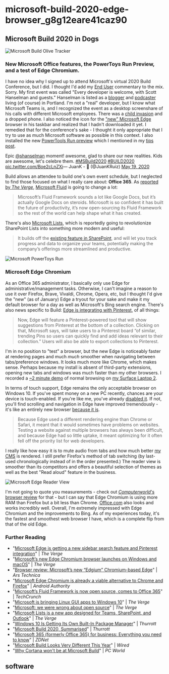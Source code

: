 # microsoft-build-2020-edge-browser\_g8g12eare41caz90

## Microsoft Build 2020 in Dogs

![Microsoft Build Olive Tracker](https://i.snap.as/oDUqtqe.png)

### New Microsoft Office features, the PowerToys Run Preview, and a test of Edge Chromium.

I have no idea why I signed up to attend Microsoft's virtual 2020 Build Conference, but I did. I thought I'd add my [End User](https://anchor.fm/davidblue) commentary to the mix. Sorry. My first event was called "Every developer is welcome, with Scott Hanselman and guests." Hanselman is listed as a [blogger](https://www.hanselman.com/) and [podcaster](http://hanselminutes.com) living \(of course\) in Portland. I'm not a "real" developer, but I know what Microsoft Teams is, and I recognized the event as a desktop screenshare of his calls with different Microsoft employees. There was a [child invasion](https://twitter.com/JuanKRuiz/status/1262789374128816128) and a dropped phone. I also noticed the icon for the ["new" Microsoft Edge](https://www.zdnet.com/article/meet-the-new-microsoft-edge-your-move-google/) browser in his taskbar and realized that I hadn't downloaded it yet. I remedied that for the conference's sake - I thought it only appropriate that I try to use as much Microsoft software as possible in this context. I also installed the new [PowerTools Run preview](https://www.theverge.com/2020/5/19/21262060/microsoft-windows-10-launcher-powertoy-spotlight-alfred-download-build) which I mentioned in my [tips post](https://bilge.world/poweruser-tips-software-shortcuts).

Epic [@shanselman](https://twitter.com/shanselman?ref_src=twsrc%5Etfw) moment! awesome, glad to share our new realities. Kids are awesome, let's celebre them. [\#MSBuild2020](https://twitter.com/hashtag/MSBuild2020?src=hash&ref_src=twsrc%5Etfw) [\#BUILD2020](https://twitter.com/hashtag/BUILD2020?src=hash&ref_src=twsrc%5Etfw) [pic.twitter.com/Boe2cLnZXi](https://t.co/Boe2cLnZXi)— JuanK - 🤖 \(@JuanKRuiz\) [May 19, 2020](https://twitter.com/JuanKRuiz/status/1262789374128816128?ref_src=twsrc%5Etfw)

Build allows an attendee to build one's own event schedule, but I neglected to find those focused on what I really care about: **Office 365**. As [reported by _The Verge_](https://www.theverge.com/2020/5/19/21260005/microsoft-office-fluid-web-document-features-build), [Microsoft Fluid](https://eileenlong-my.sharepoint.com/:u:/g/personal/david_eileenlonglcsw_com/EXd7qVaXqRlHlnnllT7_A5gBRw-ypXkANGTIWlzEPlLzQA?e=PrLfh6) is going to change a lot:

> Microsoft’s Fluid Framework sounds a lot like Google Docs, but it’s actually Google Docs on steroids. Microsoft is so confident it has built the future of productivity, it’s now open-sourcing its Fluid Framework so the rest of the world can help shape what it has created.

There's also [Microsoft Lists](https://www.engadget.com/microsoft-lists-150002899.html), which is reportedly going to revolutionize SharePoint Lists into something more modern and useful:

> It builds off the [existing feature in SharePoint](https://support.office.com/en-us/article/what-is-a-list-in-sharepoint-93262a88-20ad-4edc-8410-b6909b2f59a5), and will let you track progress and data to organize your teams, potentially making the company’s offerings more streamlined and productive.

![Microsoft PowerToys Run](https://i.snap.as/XmboQGr.png)

### Microsoft Edge Chromium

As an Office 365 administrator, I basically only use Edge for administrative/management tasks. Otherwise, I can't imagine a reason to use it over Firefox, Brave, Vivaldi, Chrome, Opera, etc, but I thought I'd give the "new" \(as of January\) Edge a tryout for your sake and make it my default browser for a day as well as Microsoft's Bing search engine. There's also news specific to Build: [Edge is integrating with Pinterest](https://techcrunch.com/2020/05/19/microsoft-edge-gets-a-pinterest-integration-sidebar-search-and-automatic-profile-switching/), of all things:

> Now, Edge will feature a Pinterest-powered tool that will show suggestions from Pinterest at the bottom of a collection. Clicking on that, Microsoft says, will take users to a Pinterest board “of similar, trending Pins so users can quickly find and add ideas relevant to their collection.” Users will also be able to export collections to Pinterest.

I'm in no position to "test" a browser, but the new Edge is noticeably faster at rendering pages and much _much_ smoother when navigating between tabs/preference windows. It looks much more like Chrome, which makes sense. Perhaps because my install is absent of third-party extensions, opening new tabs and windows was much faster than my other browsers. I recorded a [~2 minute demo](https://vimeo.com/420430704) of normal browsing on [my Surface Laptop 2](https://extratone.com/microsoft-surface-laptop-2-review-windows-future).

In terms of touch support, Edge remains the only acceptable browser on Windows 10. If you've spent money on a new PC recently, chances are your device is touch-enabled. If you're like me, you've already [disabled it](https://support.microsoft.com/en-us/help/4028019/windows-enable-and-disable-your-touchscreen-in-windows-10). If not, you'll find scrolling and navigation in Edge have improved tremendously - it's like an entirely new browser [because it is](https://www.theverge.com/2019/5/6/18527550/microsoft-chromium-edge-google-history-collaboration).

> Because Edge used a different rendering engine than Chrome or Safari, it meant that it would sometimes have problems on websites. Testing a website against multiple browsers has always been difficult, and because Edge had so little uptake, it meant optimizing for it often fell off the priority list for web developers.

I really like how easy it is to mute audio from tabs and how much better [my CMS](https://write.as) is rendered. I still prefer Firefox's method of tab switching \(by last-used chronologically instead of in the order presented.\) The reader view is smoother than its competitors and offers a beautiful selection of themes as well as the best "Read aloud" feature in the business.

![Microsoft Edge Reader View](https://i.snap.as/jWqG85f.png)

I'm not going to quote you measurements - check out [_Computerworld_'s browser review](https://www.computerworld.com/article/3513973/microsofts-new-edge-browser-third-times-the-charm.html) for that - but I can say that Edge Chromium is using more RAM than Firefox but a bit less than Chrome. [Office.com](http://office.com) also looks and works incredibly well. Overall, I'm extremely impressed with Edge Chromium and the improvements to Bing. As of my experiences today, it's the fastest and smoothest web browser I have, which is a complete flip from that of the old Edge.

### Further Reading

* "[Microsoft Edge is getting a new sidebar search feature and Pinterest integration](https://www.theverge.com/2020/5/19/21262098/microsoft-edge-sidebar-search-pinterest-integration-features)" \| _The Verge_
* "[Microsoft’s new Edge Chromium browser launches on Windows and macOS](https://www.theverge.com/2020/1/15/21066767/microsoft-edge-chromium-new-browser-windows-mac-download-os)" \| _The Verge_
* "[Browser review: Microsoft’s new “Edgium” Chromium-based Edge](https://arstechnica.com/gadgets/2020/01/browser-review-microsofts-new-edgium-chromium-based-edge/)" \| _Ars Technica_
* "[Microsoft Edge Chromium is already a viable alternative to Chrome and Firefox](https://www.androidauthority.com/microsoft-edge-chromium-review-1065152/)" \| _Android Authority_
* "[Microsoft’s Fluid Framework is now open source, comes to Office 365](https://techcrunch.com/2020/05/19/microsofts-fluid-framework-is-now-open-source-comes-to-office-365/)" \| _TechCrunch_
* "[Microsoft is bringing Linux GUI apps to Windows 10](https://www.theverge.com/2020/5/19/21263377/microsoft-windows-10-linux-gui-apps-gpu-acceleration-wsl-features)" \| _The Verge_
* "[Microsoft: we were wrong about open source](https://www.theverge.com/2020/5/18/21262103/microsoft-open-source-linux-history-wrong-statement)" \| _The Verge_
* "[Microsoft Lists is a new app designed for Teams, SharePoint, and Outlook](https://www.theverge.com/2020/5/19/21263400/microsoft-lists-app-sharepoint-teams-outlook-integration-web-app-build)" \| _The Verge_
* "[Windows 10 Is Getting Its Own Built-In Package Manager](https://www.thurrott.com/windows/windows-10/236301/windows-10-is-getting-its-own-built-in-package-manager)" \| _Thurrott_
* "[Microsoft Build 2020, Summarised](https://www.thurrott.com/microsoft/236331/microsoft-build-2020-summarised)" \| _Thurrott_
* "[Microsoft 365 \(formerly Office 365\) for business: Everything you need to know](https://www.zdnet.com/article/microsoft-office-365-for-business-everything-you-need-to-know/#ftag=CAD-00-10aag7e)" \| _ZDNet_
* "[Microsoft Build Looks Very Different This Year](https://www.wired.com/story/microsoft-build-2020/)" \| _Wired_
* "[Why Cortana won't be at Microsoft Build](https://www.pcworld.com/article/3543765/why-cortana-wont-be-at-microsoft-build.html)" \| _PC World_

## software

